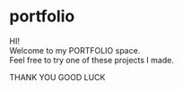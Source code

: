 # portfolio
HI! <br>
Welcome to my PORTFOLIO space.<br>
Feel free to try one of these projects I made.<br>

THANK YOU
GOOD LUCK
